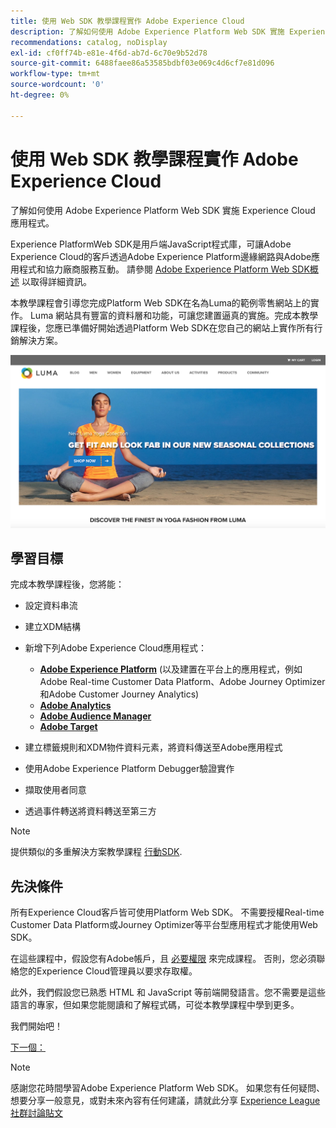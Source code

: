 ```yaml
---
title: 使用 Web SDK 教學課程實作 Adobe Experience Cloud
description: 了解如何使用 Adobe Experience Platform Web SDK 實施 Experience Cloud 應用程式。
recommendations: catalog, noDisplay
exl-id: cf0ff74b-e81e-4f6d-ab7d-6c70e9b52d78
source-git-commit: 6488faee86a53585bdbf03e069c4d6cf7e81d096
workflow-type: tm+mt
source-wordcount: '0'
ht-degree: 0%

---
```


# 使用 Web SDK 教學課程實作 Adobe Experience Cloud

了解如何使用 Adobe Experience Platform Web SDK 實施 Experience Cloud 應用程式。

Experience PlatformWeb SDK是用戶端JavaScript程式庫，可讓Adobe Experience Cloud的客戶透過Adobe Experience Platform邊緣網路與Adobe應用程式和協力廠商服務互動。 請參閱 [Adobe Experience Platform Web SDK概述](https://experienceleague.adobe.com/docs/experience-platform/edge/home.html) 以取得詳細資訊。

本教學課程會引導您完成Platform Web SDK在名為Luma的範例零售網站上的實作。 [](https://luma.enablementadobe.com/content/luma/us/en.html)Luma 網站具有豐富的資料層和功能，可讓您建置逼真的實施。完成本教學課程後，您應已準備好開始透過Platform Web SDK在您自己的網站上實作所有行銷解決方案。

[![Luma 網站](assets/old-overview-luma.png)](https://luma.enablementadobe.com/content/luma/us/en.html)


## 學習目標

完成本教學課程後，您將能：

* 設定資料串流

* 建立XDM結構

* 新增下列Adobe Experience Cloud應用程式：
   * **[Adobe Experience Platform](setup-experience-platform.md)** (以及建置在平台上的應用程式，例如Adobe Real-time Customer Data Platform、Adobe Journey Optimizer和Adobe Customer Journey Analytics)
   * **[Adobe Analytics](setup-analytics.md)**
   * **[Adobe Audience Manager](setup-audience-manager.md)**
   * **[Adobe Target](setup-target.md)**

* 建立標籤規則和XDM物件資料元素，將資料傳送至Adobe應用程式

* 使用Adobe Experience Platform Debugger驗證實作

* 擷取使用者同意

* 透過事件轉送將資料轉送至第三方

>[!NOTE]
>
>提供類似的多重解決方案教學課程 [行動SDK](../tutorial-mobile-sdk/overview.md).

## 先決條件

所有Experience Cloud客戶皆可使用Platform Web SDK。 不需要授權Real-time Customer Data Platform或Journey Optimizer等平台型應用程式才能使用Web SDK。

在這些課程中，假設您有Adobe帳戶，且 [必要權限](configure-permissions.md) 來完成課程。 否則，您必須聯絡您的Experience Cloud管理員以要求存取權。

此外，我們假設您已熟悉 HTML 和 JavaScript 等前端開發語言。您不需要是這些語言的專家，但如果您能閱讀和了解程式碼，可從本教學課程中學到更多。

我們開始吧！

[下一個： ](configure-permissions.md)

>[!NOTE]
>
>感謝您花時間學習Adobe Experience Platform Web SDK。 如果您有任何疑問、想要分享一般意見，或對未來內容有任何建議，請就此分享 [Experience League社群討論貼文](https://experienceleaguecommunities.adobe.com/t5/adobe-experience-platform-launch/tutorial-discussion-implement-adobe-experience-cloud-with-web/td-p/444996)
